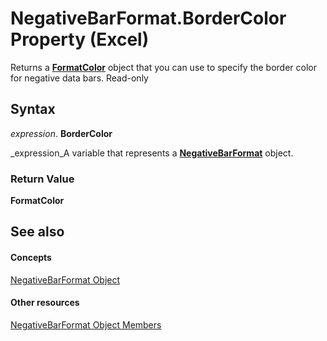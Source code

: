 
# NegativeBarFormat.BorderColor Property (Excel)

 Returns a **[FormatColor](b7818b27-8790-ef52-c24e-8edbdcf979f2.md)** object that you can use to specify the border color for negative data bars. Read-only


## Syntax

 _expression_. **BorderColor**

 _expression_A variable that represents a  **[NegativeBarFormat](25daa644-29af-a7c1-1d11-be9c72cfff7a.md)** object.


### Return Value

 **FormatColor**


## See also


#### Concepts


 [NegativeBarFormat Object](25daa644-29af-a7c1-1d11-be9c72cfff7a.md)
#### Other resources


 [NegativeBarFormat Object Members](4c26bd77-17a6-453d-75d0-ac83066fab5b.md)
